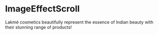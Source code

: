 # ImageEffectScroll
Lakmé cosmetics beautifully represent the essence of Indian beauty with their stunning range of products!
